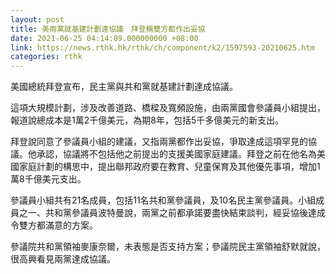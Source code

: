 ```yaml
---
layout: post
title: 美兩黨就基建計劃達協議　拜登稱雙方都作出妥協
date: 2021-06-25 04:14:09.000000000 +08:00
link: https://news.rthk.hk/rthk/ch/component/k2/1597593-20210625.htm
categories: rthk
---
```


美國總統拜登宣布，民主黨與共和黨就基建計劃達成協議。

這項大規模計劃，涉及改善道路、橋樑及寬頻設施，由兩黨國會參議員小組提出，報道說總成本是1萬2千億美元，為期8年，包括5千多億美元的新支出。

拜登說同意了參議員小組的建議，又指兩黨都作出妥協，爭取達成這項罕見的協議。他承認，協議將不包括他之前提出的支援美國家庭建議。拜登之前在他名為美國家庭計劃的構思中，提出聯邦政府要在教育、兒童保育及其他優先事項，增加1萬8千億美元支出。

參議員小組共有21名成員，包括11名共和黨參議員，及10名民主黨參議員。小組成員之一、共和黨參議員波特曼說，兩黨之前都承諾要盡快結束談判，經妥協後達成令雙方都滿意的方案。

參議院共和黨領袖麥康奈爾，未表態是否支持方案；參議院民主黨領袖舒默就說，很高興看見兩黨達成協議。
